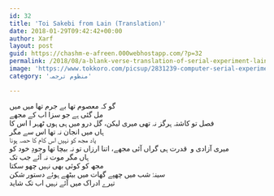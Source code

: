 ```yaml
---
id: 32
title: 'Toi Sakebi from Lain (Translation)'
date: 2018-01-29T09:42:42+00:00
author: Xarf
layout: post
guid: https://chashm-e-afreen.000webhostapp.com/?p=32
permalink: /2018/08/a-blank-verse-translation-of-serial-experiment-lains-ending-theme-toi-sakebi
image: 'https://www.tokkoro.com/picsup/2831239-computer-serial-experiments-lain___anime-wallpapers.jpg'
category: 'منظوم ترجمہ'

---
```


<span style="font-family: Mehr;">گو کہ معصوم تھا بے جرم تھا میں میں  </span>
<br/>
<span style="font-family: Mehr;">مل گئی ہے جو سزا اب کے مجھے  </span>  
<span style="font-family: Mehr;">فصل تو کاشتہ ہرگز نہ تھی میری لیکن، گل درو میں ہی ہوں ٹھہر ا اس کا  </span>  
<span style="font-family: Mehr;">ہاں میں انجان نہ تھا اس سے مگر  </span>  
<span style="font-family: Mehr;">یاد مجھ کو نہیں اس کام کا حصہ ہونا  </span>  
<span style="font-family: Mehr;">میری آزادی و  قدرت ہی گراں آئی مجھے، اتنا ارزاں تو نہ بیچا تھا وجودِ خود کو  </span>  
<span style="font-family: Mehr;">ہاں مگر موت نہ آئے جب تک  </span>  
<span style="font-family: Mehr;">مجھ کو کوئی بھی نہیں چھو سکتا  </span>  
<span style="font-family: Mehr;">سینۂ شب میں چھپے گھات میں بیٹھے ہوئے دستور شکن  </span>  
<span style="font-family: Mehr;">تیرے ادراک میں آئے نہیں اب تک شاید  </span>
